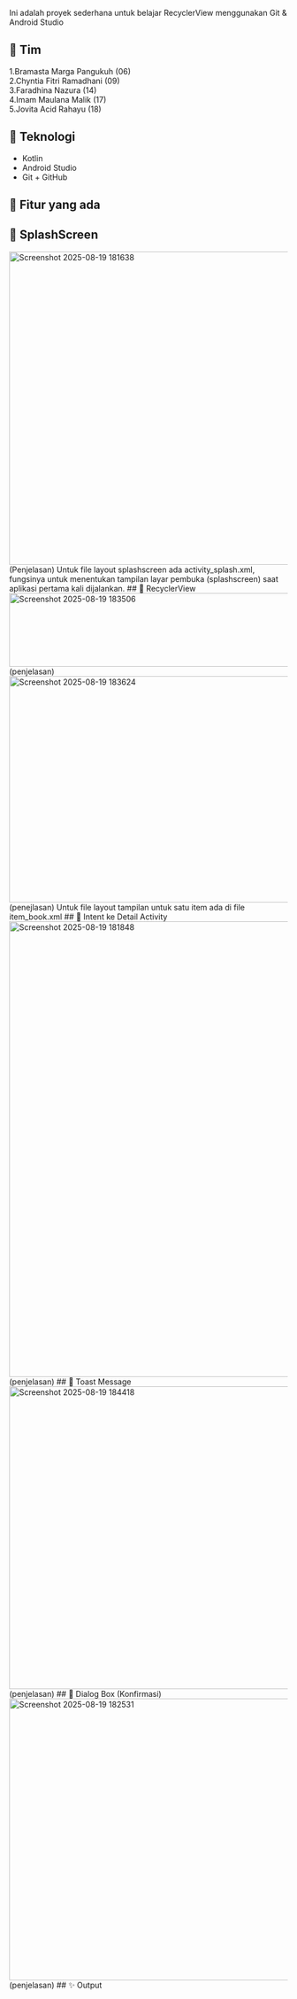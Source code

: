 Ini adalah proyek sederhana untuk belajar RecyclerView menggunakan Git & Android Studio
## 👥 Tim
1.Bramasta Marga Pangukuh (06)  
2.Chyntia Fitri Ramadhani (09)  
3.Faradhina Nazura (14)  
4.Imam Maulana Malik (17)   
5.Jovita Acid Rahayu (18)  
## 🔧 Teknologi
- Kotlin
- Android Studio
- Git + GitHub
## 📱 Fitur yang ada
## 📂 SplashScreen  
<img width="1053" height="566" alt="Screenshot 2025-08-19 181638" src="https://github.com/user-attachments/assets/6e6181ff-f4e2-4da9-9144-420d81fb9106" />
(Penjelasan)  
Untuk file layout splashscreen ada activity_splash.xml, fungsinya untuk menentukan tampilan layar pembuka (splashscreen) saat aplikasi pertama kali dijalankan.  
## 📂 RecyclerView   
<img width="602" height="133" alt="Screenshot 2025-08-19 183506" src="https://github.com/user-attachments/assets/500ec1ed-cddb-42e0-8d5c-16b17c78a409" />  
(penjelasan)
<img width="971" height="409" alt="Screenshot 2025-08-19 183624" src="https://github.com/user-attachments/assets/49dd00d1-54c0-42fa-b861-35d380f16b4b" />  
(penejlasan)  
Untuk file layout tampilan untuk satu item ada di file item_book.xml  
## 📂 Intent ke Detail Activity  
<img width="886" height="823" alt="Screenshot 2025-08-19 181848" src="https://github.com/user-attachments/assets/f83b7b64-1dd5-4791-8e4b-db86efc4c511" />
(penjelasan)  
## 📂 Toast Message 
<img width="1110" height="547" alt="Screenshot 2025-08-19 184418" src="https://github.com/user-attachments/assets/8539ab84-aa67-4d34-a6db-496285800cf0" />
(penjelasan)  
## 📂 Dialog Box (Konfirmasi)  
<img width="1045" height="509" alt="Screenshot 2025-08-19 182531" src="https://github.com/user-attachments/assets/ce6e7813-77e3-43de-8bc4-479cb9dc010c" />
(penjelasan)  
## ✨ Output  
